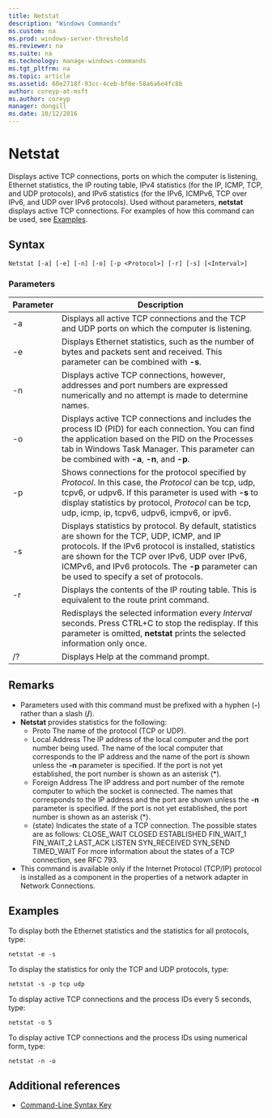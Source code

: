 ```yaml
---
title: Netstat
description: "Windows Commands"
ms.custom: na
ms.prod: windows-server-threshold
ms.reviewer: na
ms.suite: na
ms.technology: manage-windows-commands
ms.tgt_pltfrm: na
ms.topic: article
ms.assetid: 60e2718f-93cc-4ceb-bf0e-58a6a6e4fc8b
author: coreyp-at-msft
ms.author: coreyp
manager: dongill
ms.date: 10/12/2016
---
```

# Netstat
Displays active TCP connections, ports on which the computer is listening, Ethernet statistics, the IP routing table, IPv4 statistics (for the IP, ICMP, TCP, and UDP protocols), and IPv6 statistics (for the IPv6, ICMPv6, TCP over IPv6, and UDP over IPv6 protocols). Used without parameters, **netstat** displays active TCP connections. For examples of how this command can be used, see [Examples](assetId:///c6d43992-8243-4f0a-8605-3152c8a8fe9a#BKMK_Examples).
## Syntax
```
Netstat [-a] [-e] [-n] [-o] [-p <Protocol>] [-r] [-s] [<Interval>]
```
### Parameters
|Parameter|Description|
|-------------|---------------|
|-a|Displays all active TCP connections and the TCP and UDP ports on which the computer is listening.|
|-e|Displays Ethernet statistics, such as the number of bytes and packets sent and received. This parameter can be combined with **-s**.|
|-n|Displays active TCP connections, however, addresses and port numbers are expressed numerically and no attempt is made to determine names.|
|-o|Displays active TCP connections and includes the process ID (PID) for each connection. You can find the application based on the PID on the Processes tab in Windows Task Manager. This parameter can be combined with **-a**, **-n**, and **-p**.|
|-p <Protocol>|Shows connections for the protocol specified by *Protocol*. In this case, the *Protocol* can be tcp, udp, tcpv6, or udpv6. If this parameter is used with **-s** to display statistics by protocol, *Protocol* can be tcp, udp, icmp, ip, tcpv6, udpv6, icmpv6, or ipv6.|
|-s|Displays statistics by protocol. By default, statistics are shown for the TCP, UDP, ICMP, and IP protocols. If the IPv6 protocol is installed, statistics are shown for the TCP over IPv6, UDP over IPv6, ICMPv6, and IPv6 protocols. The **-p** parameter can be used to specify a set of protocols.|
|-r|Displays the contents of the IP routing table. This is equivalent to the route print command.|
|<Interval>|Redisplays the selected information every *Interval* seconds. Press CTRL+C to stop the redisplay. If this parameter is omitted, **netstat** prints the selected information only once.|
|/?|Displays Help at the command prompt.|
## Remarks
-   Parameters used with this command must be prefixed with a hyphen (**-**) rather than a slash (**/**).
-   **Netstat** provides statistics for the following:
    -   Proto
        The name of the protocol (TCP or UDP).
    -   Local Address
        The IP address of the local computer and the port number being used. The name of the local computer that corresponds to the IP address and the name of the port is shown unless the **-n** parameter is specified. If the port is not yet established, the port number is shown as an asterisk (*).
    -   Foreign Address
        The IP address and port number of the remote computer to which the socket is connected. The names that corresponds to the IP address and the port are shown unless the **-n** parameter is specified. If the port is not yet established, the port number is shown as an asterisk (*).
    -   (state)
        Indicates the state of a TCP connection. The possible states are as follows:
        CLOSE_WAIT
        CLOSED
        ESTABLISHED
        FIN_WAIT_1
        FIN_WAIT_2
        LAST_ACK
        LISTEN
        SYN_RECEIVED
        SYN_SEND
        TIMED_WAIT
        For more information about the states of a TCP connection, see RFC 793.
-   This command is available only if the Internet Protocol (TCP/IP) protocol is installed as a component in the properties of a network adapter in Network Connections.
## <a name="BKMK_Examples"></a>Examples
To display both the Ethernet statistics and the statistics for all protocols, type:
```
netstat -e -s
```
To display the statistics for only the TCP and UDP protocols, type:
```
netstat -s -p tcp udp
```
To display active TCP connections and the process IDs every 5 seconds, type:
```
netstat -o 5
```
To display active TCP connections and the process IDs using numerical form, type:
```
netstat -n -o
```
## Additional references
-   [Command-Line Syntax Key](Command-Line-Syntax-Key.md)
